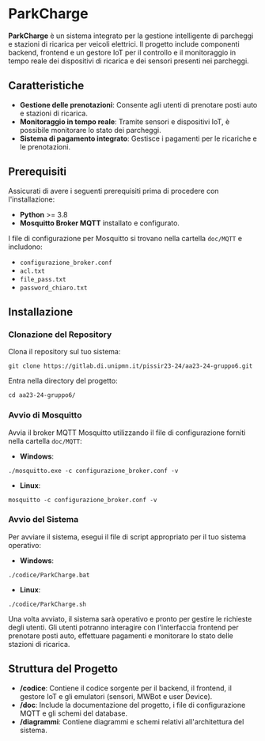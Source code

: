 # ParkCharge

**ParkCharge** è un sistema integrato per la gestione intelligente di parcheggi e stazioni di ricarica per veicoli elettrici. Il progetto include componenti backend, frontend e un gestore IoT per il controllo e il monitoraggio in tempo reale dei dispositivi di ricarica e dei sensori presenti nei parcheggi.

## Caratteristiche
- **Gestione delle prenotazioni**: Consente agli utenti di prenotare posti auto e stazioni di ricarica.
- **Monitoraggio in tempo reale**: Tramite sensori e dispositivi IoT, è possibile monitorare lo stato dei parcheggi.
- **Sistema di pagamento integrato**: Gestisce i pagamenti per le ricariche e le prenotazioni.

## Prerequisiti
Assicurati di avere i seguenti prerequisiti prima di procedere con l'installazione:
- **Python** >= 3.8
- **Mosquitto Broker MQTT** installato e configurato.

I file di configurazione per Mosquitto si trovano nella cartella `doc/MQTT` e includono:
- `configurazione_broker.conf`
- `acl.txt`
- `file_pass.txt`
- `password_chiaro.txt`

## Installazione

### Clonazione del Repository
Clona il repository sul tuo sistema:
```
git clone https://gitlab.di.unipmn.it/pissir23-24/aa23-24-gruppo6.git
```

Entra nella directory del progetto:
```
cd aa23-24-gruppo6/
```

### Avvio di Mosquitto
Avvia il broker MQTT Mosquitto utilizzando il file di configurazione forniti nella cartella `doc/MQTT`:
- **Windows**:
```
./mosquitto.exe -c configurazione_broker.conf -v
```
- **Linux**:
```
mosquitto -c configurazione_broker.conf -v
```

### Avvio del Sistema
Per avviare il sistema, esegui il file di script appropriato per il tuo sistema operativo:

- **Windows**:
```
./codice/ParkCharge.bat
```
- **Linux**:
```
./codice/ParkCharge.sh
```
Una volta avviato, il sistema sarà operativo e pronto per gestire le richieste degli utenti. Gli utenti potranno interagire con l'interfaccia frontend per prenotare posti auto, effettuare pagamenti e monitorare lo stato delle stazioni di ricarica.

## Struttura del Progetto
- **/codice**: Contiene il codice sorgente per il backend, il frontend, il gestore IoT e gli emulatori (sensori, MWBot e user Device).
- **/doc**: Include la documentazione del progetto, i file di configurazione MQTT e gli schemi del database.
- **/diagrammi**: Contiene diagrammi e schemi relativi all'architettura del sistema.